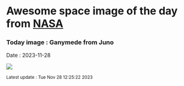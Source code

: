 
# Awesome space image of the day from [NASA](https://api.nasa.gov/)

### Today image : Ganymede from Juno
Date : 2023-11-28

![](https://apod.nasa.gov/apod/image/2311/Ganymede2_JunoGill_960.jpg)

<small>Latest update : Tue Nov 28 12:25:22 2023</small>
        